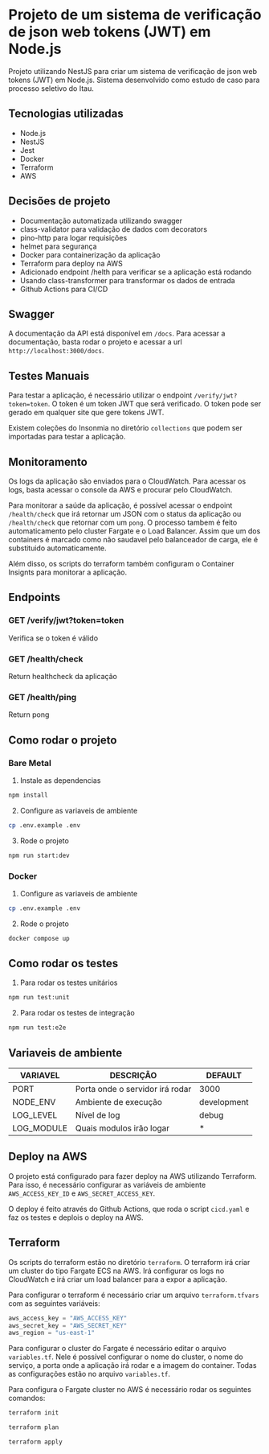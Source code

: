 # Projeto de um sistema de verificação de json web tokens (JWT) em Node.js

Projeto utilizando NestJS para criar um sistema de verificação de json web tokens (JWT) em Node.js. Sistema desenvolvido como estudo de caso para processo seletivo do Itau.

## Tecnologias utilizadas

- Node.js
- NestJS
- Jest
- Docker
- Terraform
- AWS

## Decisões de projeto

- Documentação automatizada utilizando swagger
- class-validator para validação de dados com decorators
- pino-http para logar requisições
- helmet para segurança
- Docker para containerização da aplicação
- Terraform para deploy na AWS
- Adicionado endpoint /helth para verificar se a aplicação está rodando
- Usando class-transformer para transformar os dados de entrada
- Github Actions para CI/CD

## Swagger

A documentação da API está disponível em `/docs`. Para acessar a documentação, basta rodar o projeto e acessar a url `http://localhost:3000/docs`.

## Testes Manuais

Para testar a aplicação, é necessário utilizar o endpoint `/verify/jwt?token=token`. O token é um token JWT que será verificado. O token pode ser gerado em qualquer site que gere tokens JWT.

Existem coleções do Insonmia no diretório `collections` que podem ser importadas para testar a aplicação.

## Monitoramento

Os logs da aplicação são enviados para o CloudWatch. Para acessar os logs, basta acessar o console da AWS e procurar pelo CloudWatch.

Para monitorar a saúde da aplicação, é possível acessar o endpoint `/health/check` que irá retornar um JSON com o status da aplicação ou `/health/check` que retornar com um `pong`. O processo tambem é feito automaticamento pelo cluster Fargate e o Load Balancer. Assim que um dos containers é marcado como não saudavel pelo balanceador de carga, ele é substituido automaticamente.

Além disso, os scripts do terraform também configuram o Container Insignts para monitorar a aplicação.

## Endpoints

### GET /verify/jwt?token=token

Verifica se o token é válido

### GET /health/check

Return healthcheck da aplicação

### GET /health/ping

Return pong

## Como rodar o projeto

### Bare Metal

1. Instale as dependencias

```bash
npm install
```

2. Configure as variaveis de ambiente

```bash
cp .env.example .env
```

3. Rode o projeto

```bash
npm run start:dev
```

### Docker

1. Configure as variaveis de ambiente

```bash
cp .env.example .env
```

2. Rode o projeto

```bash
docker compose up
```

## Como rodar os testes

1. Para rodar os testes unitários

```bash
npm run test:unit
```

2. Para rodar os testes de integração

```bash
npm run test:e2e
```

## Variaveis de ambiente

| VARIAVEL   | DESCRIÇÃO                       | DEFAULT     |
|------------|---------------------------------|-------------|
| PORT       | Porta onde o servidor irá rodar | 3000        |
| NODE_ENV   | Ambiente de execução            | development |
| LOG_LEVEL  | Nível de log                    | debug       |
| LOG_MODULE | Quais modulos irão logar        | *           |

## Deploy na AWS

O projeto está configurado para fazer deploy na AWS utilizando Terraform. Para isso, é necessário configurar as variáveis de ambiente `AWS_ACCESS_KEY_ID` e `AWS_SECRET_ACCESS_KEY`.

O deploy é feito através do Github Actions, que roda o script `cicd.yaml` e faz os testes e deplois o deploy na AWS.

## Terraform

Os scripts do terraform estão no diretório `terraform`. O terraform irá criar um cluster do tipo Fargate ECS na AWS. Irá configurar os logs no CloudWatch e irá criar um load balancer para a expor a aplicação.

Para configurar o terraform é necessário criar um arquivo `terraform.tfvars` com as seguintes variáveis:

```terraform
aws_access_key = "AWS_ACCESS_KEY"
aws_secret_key = "AWS_SECRET_KEY"
aws_region = "us-east-1"
```

Para configurar o cluster do Fargate é necessário editar o arquivo `variables.tf`. Nele é possível configurar o nome do cluster, o nome do serviço, a porta onde a aplicação irá rodar e a imagem do container. Todas as configurações estão no arquivo `variables.tf`.

Para configura o Fargate cluster no AWS é necessário rodar os seguintes comandos:

```bash
terraform init
```

```bash
terraform plan
```

```bash
terraform apply
```
